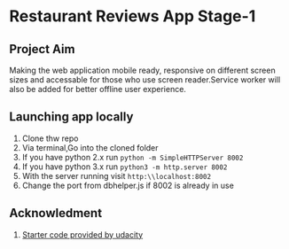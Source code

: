 # Restaurant Reviews App Stage-1

## Project Aim
Making the web application mobile ready, responsive on different screen sizes and accessable for those who use screen reader.Service worker will also be added for better offline user experience.


## Launching app locally
1) Clone thw repo
2) Via terminal,Go into the cloned folder
3) If you have python 2.x run `python -m SimpleHTTPServer 8002`
4) If you have python 3.x run `python3 -m http.server 8002`
5) With the server running visit `http:\\localhost:8002`
5) Change the port from dbhelper.js if 8002 is already in use

## Acknowledment
1) [Starter code provided by udacity ](https://github.com/udacity/mws-restaurant-stage-1)

